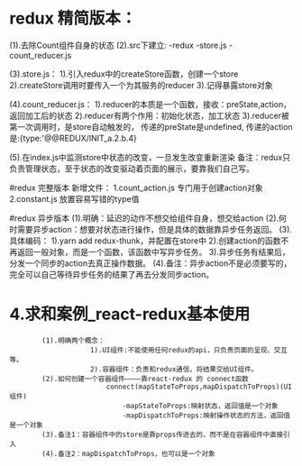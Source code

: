 
# redux 精简版本：
(1).去除Count组件自身的状态
(2).src下建立:
    -redux
    -store.js
    -count_reducer.js

(3).store.js：
				1).引入redux中的createStore函数，创建一个store
				2).createStore调用时要传入一个为其服务的reducer
				3).记得暴露store对象

(4).count_reducer.js：
				1).reducer的本质是一个函数，接收：preState,action，返回加工后的状态
				2).reducer有两个作用：初始化状态，加工状态
				3).reducer被第一次调用时，是store自动触发的，
								传递的preState是undefined,
								传递的action是:{type:'@@REDUX/INIT_a.2.b.4}

(5).在index.js中监测store中状态的改变，一旦发生改变重新渲染<App/>
			备注：redux只负责管理状态，至于状态的改变驱动着页面的展示，要靠我们自己写。



#redux 完整版本
新增文件：
1.count_action.js 专门用于创建action对象
2.constant.js 放置容易写错的type值

#redux 异步版本
	 (1).明确：延迟的动作不想交给组件自身，想交给action
	 (2).何时需要异步action：想要对状态进行操作，但是具体的数据靠异步任务返回。
	 (3).具体编码：
	 			1).yarn add redux-thunk，并配置在store中
	 			2).创建action的函数不再返回一般对象，而是一个函数，该函数中写异步任务。
	 			3).异步任务有结果后，分发一个同步的action去真正操作数据。
	 (4).备注：异步action不是必须要写的，完全可以自己等待异步任务的结果了再去分发同步action。


# 4.求和案例_react-redux基本使用
			(1).明确两个概念：
						1).UI组件:不能使用任何redux的api，只负责页面的呈现、交互等。
						2).容器组件：负责和redux通信，将结果交给UI组件。
			(2).如何创建一个容器组件————靠react-redux 的 connect函数
							connect(mapStateToProps,mapDispatchToProps)(UI组件)
								-mapStateToProps:映射状态，返回值是一个对象
								-mapDispatchToProps:映射操作状态的方法，返回值是一个对象
			(3).备注1：容器组件中的store是靠props传进去的，而不是在容器组件中直接引入
			(4).备注2：mapDispatchToProps，也可以是一个对象